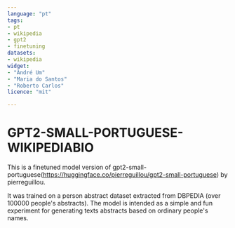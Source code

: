 ```yaml
---
language: "pt"
tags:
- pt
- wikipedia
- gpt2
- finetuning
datasets:
- wikipedia
widget:
- "André Um"
- "Maria do Santos"
- "Roberto Carlos"
licence: "mit"

---
```


# GPT2-SMALL-PORTUGUESE-WIKIPEDIABIO


This is a finetuned model version of gpt2-small-portuguese(https://huggingface.co/pierreguillou/gpt2-small-portuguese) by pierreguillou.

It was trained on a person abstract dataset extracted from DBPEDIA (over 100000 people's abstracts). The model is intended as a simple and fun experiment for generating texts abstracts based on ordinary people's names.  